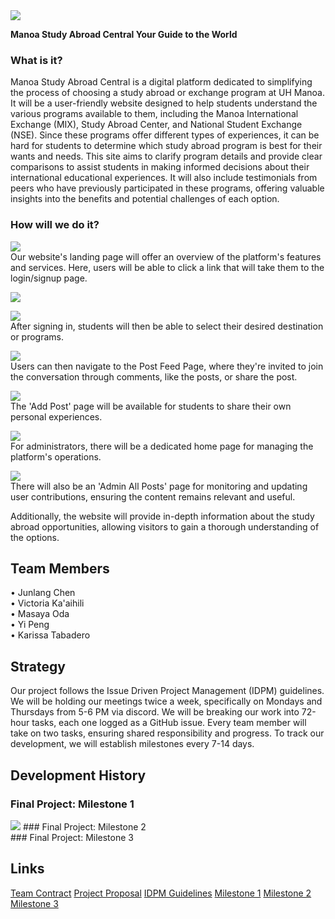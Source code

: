 <img src="doc/study-abroad-clipart.jpg">

**Manoa Study Abroad Central Your Guide to the World**<br>
### What is it?
Manoa Study Abroad Central is a digital platform dedicated to simplifying the process of choosing a study abroad or exchange program at UH Manoa. It will be a user-friendly website designed to help students understand the various programs available to them, including the Manoa International Exchange (MIX), Study Abroad Center, and National Student Exchange (NSE). Since these programs offer different types of experiences, it can be hard for students to determine which study abroad program is best for their wants and needs. This site aims to clarify program details and provide clear comparisons to assist students in making informed decisions about their international educational experiences. It will also include testimonials from peers who have previously participated in these programs, offering valuable insights into the benefits and potential challenges of each option.<br>

### How will we do it?
<img src="doc/Landing-Page-Sketch.png"><br>
Our website's landing page will offer an overview of the platform's features and services. Here, users will be able to click a link that will take them to the login/signup page.<br>

<img src="doc/Login-Signup-Page-Sketch.png"><br>

<img src="doc/Program-Selection-Page-Sketch.png"><br>
After signing in, students will then be able to select their desired destination or programs.<br>

<img src="doc/Post-Feed-Page-Sketch.png"><br>
Users can then navigate to the Post Feed Page, where they're invited to join the conversation through comments, like the posts, or share the post.<br>

<img src="doc/Add-Post-Page-Sketch.png"><br>
The 'Add Post' page will be available for students to share their own personal experiences.<br>

<img src="doc/Admin-Home-Page-Sketch.png"><br>
For administrators, there will be a dedicated home page for managing the platform's operations.

<img src="doc/Admin-Post-Page-Sketch.png"><br>
There will also be an 'Admin All Posts' page for monitoring and updating user contributions, ensuring the content remains relevant and useful.<br>

Additionally, the website will provide in-depth information about the study abroad opportunities, allowing visitors to gain a thorough understanding of the options.

## Team Members
• Junlang Chen<br>
• Victoria Ka'aihili<br>
• Masaya Oda<br>
• Yi Peng<br>
• Karissa Tabadero<br>

## Strategy
Our project follows the Issue Driven Project Management (IDPM) guidelines. We will be holding our meetings twice a week, specifically on Mondays and Thursdays from 5-6 PM via discord. We will be breaking our work into 72-hour tasks, each one logged as a GitHub issue. Every team member will take on two tasks, ensuring shared responsibility and progress. To track our development, we will establish milestones every 7-14 days. 

## Development History
### Final Project: Milestone 1<br>
<img src="doc/m1workDivision.png">
### Final Project: Milestone 2<br>
### Final Project: Milestone 3<br>

## Links
[Team Contract](https://docs.google.com/document/d/1Yv8-43MoE4xzP9Gig0bwpPvJU8siF7iYQRA5ayEzNgk/edit?usp=sharing)
[Project Proposal](https://mair1.github.io/essays/final-project-idea.html)
[IDPM Guidelines](https://courses.ics.hawaii.edu/ics314f23/morea/project-management/reading-guidelines-idpm.html)
[Milestone 1](https://courses.ics.hawaii.edu/ics314f23/morea/final-project/experience-final-project-m1.html)
[Milestone 2](https://courses.ics.hawaii.edu/ics314f23/morea/final-project/experience-final-project-m2.html)
[Milestone 3](https://courses.ics.hawaii.edu/ics314f23/morea/final-project/experience-final-project-m3.html)

